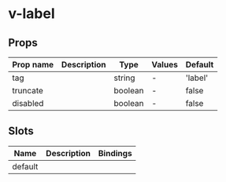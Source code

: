 # v-label

## Props

| Prop name | Description | Type    | Values | Default |
| --------- | ----------- | ------- | ------ | ------- |
| tag       |             | string  | -      | 'label' |
| truncate  |             | boolean | -      | false   |
| disabled  |             | boolean | -      | false   |

## Slots

| Name    | Description | Bindings |
| ------- | ----------- | -------- |
| default |             |          |
